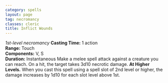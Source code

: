 ```yaml
---
category: spells
layout: page
tag: necromancy
classes: cleric
title: Inflict Wounds 
---
```

_1st-level necromancy_ 
**Casting Time:** 1 action    
**Range:** Touch    
**Components:** V, S    
**Duration:** Instantaneous 
Make a melee spell attack against a creature you can reach. On a hit, the target takes 3d10 necrotic damage. 
**At Higher Levels.** When you cast this spell using a spell slot of 2nd level or higher, the damage increases by 1d10 for each slot level above 1st.
